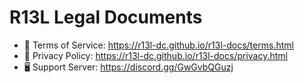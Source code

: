 # R13L Legal Documents
- 📄 Terms of Service: https://r13l-dc.github.io/r13l-docs/terms.html
- 🔐 Privacy Policy: https://r13l-dc.github.io/r13l-docs/privacy.html
- 🖥️ Support Server: https://discord.gg/GwGvbQGuzj
